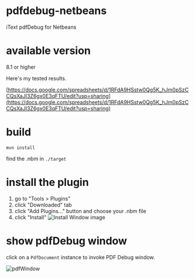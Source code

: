 # pdfdebug-netbeans
iText pdfDebug for Netbeans

# available version
8.1 or higher

Here's my tested results.

[https://docs.google.com/spreadsheets/d/1RFdA9HSstw0Qg5K_hJm0pSzCCQsXaJI3Z6gx0E3qFTU/edit?usp=sharing](https://docs.google.com/spreadsheets/d/1RFdA9HSstw0Qg5K_hJm0pSzCCQsXaJI3Z6gx0E3qFTU/edit?usp=sharing)

# build
```
mvn install
```
find the .nbm in `./target`

# install the plugin
1. go to "Tools > Plugins"
2. click "Downloaded" tab
3. click "Add Plugins..." button and choose your .nbm file
4. click "Install"
![Install Window image](https://lh3.google.com/u/0/d/1WBGnyub3Rp0QKJ3Gbb5lPNV2N_3U0bPA=w4096-h2064-iv1)

# show pdfDebug window
click on a `PdfDocument` instance to invoke PDF Debug window.

![pdfWindow](https://lh3.google.com/u/0/d/1Pnr8FRYWyCUHaN7jTazJ_cOUU8x8Y0yN=w4096-h2064-iv1)